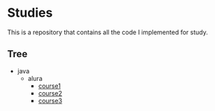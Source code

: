 # Studies

This is a repository that contains all the code I implemented for study.

## Tree

- java
  - alura
    - [course1](java/alura/course1)
    - [course2](java/alura/course2)
    - [course3](java/alura/course3)
